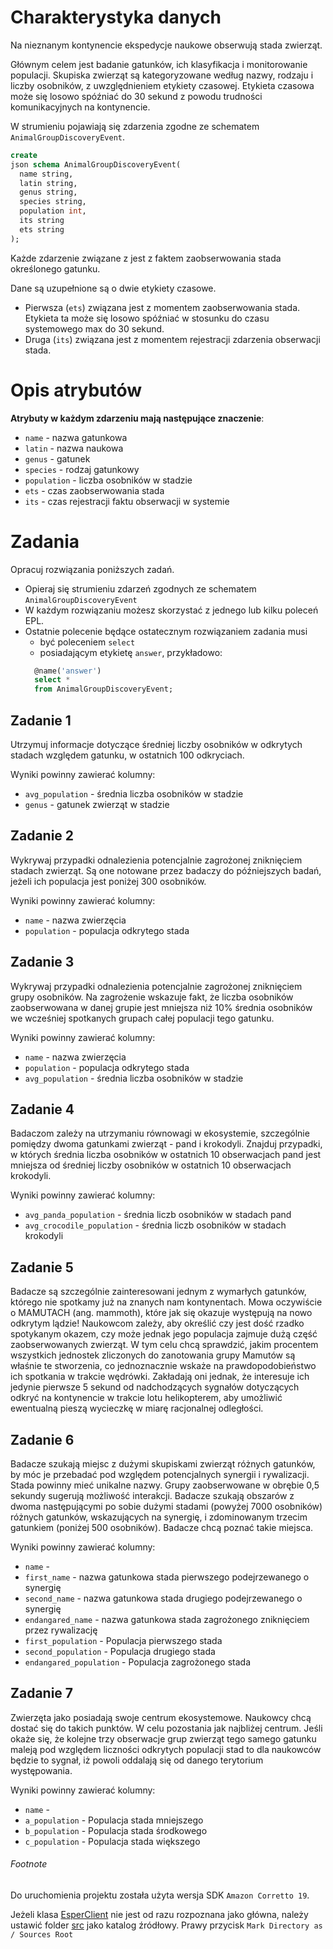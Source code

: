 # Charakterystyka danych

Na nieznanym kontynencie ekspedycje naukowe obserwują stada zwierząt.

Głównym celem jest badanie gatunków, ich klasyfikacja i monitorowanie populacji. Skupiska zwierząt są kategoryzowane
według nazwy, rodzaju i liczby osobników, z uwzględnieniem etykiety czasowej. Etykieta czasowa może się losowo spóźniać
do 30 sekund z powodu trudności komunikacyjnych na kontynencie.

W strumieniu pojawiają się zdarzenia zgodne ze schematem `AnimalGroupDiscoveryEvent`.

```sql
create
json schema AnimalGroupDiscoveryEvent(
  name string,
  latin string,
  genus string,
  species string,
  population int,
  its string
  ets string
);
```

Każde zdarzenie związane z jest z faktem zaobserwowania stada określonego gatunku.

Dane są uzupełnione są o dwie etykiety czasowe.

* Pierwsza (`ets`) związana jest z momentem zaobserwowania stada.
  Etykieta ta może się losowo spóźniać w stosunku do czasu systemowego max do 30 sekund.
* Druga (`its`) związana jest z momentem rejestracji zdarzenia obserwacji stada.

# Opis atrybutów

**Atrybuty w każdym zdarzeniu mają następujące znaczenie**:

* `name` - nazwa gatunkowa
* `latin` - nazwa naukowa
* `genus` - gatunek
* `species` - rodzaj gatunkowy
* `population` - liczba osobników w stadzie
* `ets` - czas zaobserwowania stada
* `its` - czas rejestracji faktu obserwacji w systemie

# Zadania

Opracuj rozwiązania poniższych zadań.

* Opieraj się strumieniu zdarzeń zgodnych ze schematem `AnimalGroupDiscoveryEvent`
* W każdym rozwiązaniu możesz skorzystać z jednego lub kilku poleceń EPL.
* Ostatnie polecenie będące ostatecznym rozwiązaniem zadania musi
    * być poleceniem `select`
    * posiadającym etykietę `answer`, przykładowo:
  ```sql
    @name('answer') 
    select *
    from AnimalGroupDiscoveryEvent;
  ```

## Zadanie 1

Utrzymuj informacje dotyczące średniej liczby osobników w odkrytych stadach względem gatunku, w ostatnich 100
odkryciach.

Wyniki powinny zawierać kolumny:

- `avg_population` - średnia liczba osobników w stadzie
- `genus` - gatunek zwierząt w stadzie

## Zadanie 2

Wykrywaj przypadki odnalezienia potencjalnie zagrożonej zniknięciem stadach zwierząt. Są one notowane przez badaczy do
późniejszych badań, jeżeli ich populacja jest poniżej 300 osobników.

Wyniki powinny zawierać kolumny:

- `name` - nazwa zwierzęcia
- `population` - populacja odkrytego stada

## Zadanie 3

Wykrywaj przypadki odnalezienia potencjalnie zagrożonej zniknięciem grupy osobników.
Na zagrożenie wskazuje fakt, że liczba osobników zaobserwowana w danej grupie jest mniejsza niż 10% średnia
osobników we wcześniej spotkanych grupach całej populacji tego gatunku.

Wyniki powinny zawierać kolumny:

- `name` - nazwa zwierzęcia
- `population` - populacja odkrytego stada
- `avg_population` - średnia liczba osobników w stadzie

## Zadanie 4

Badaczom zależy na utrzymaniu równowagi w ekosystemie, szczególnie pomiędzy dwoma gatunkami zwierząt - pand i krokodyli.
Znajduj przypadki, w których średnia liczba osobników w ostatnich
10 obserwacjach pand jest mniejsza od średniej liczby osobników w ostatnich 10 obserwacjach krokodyli.

Wyniki powinny zawierać kolumny:

- `avg_panda_population` - średnia liczb osobników w stadach pand
- `avg_crocodile_population` - średnia liczb osobników w stadach krokodyli

## Zadanie 5

Badacze są szczególnie zainteresowani jednym z wymarłych gatunków, którego nie spotkamy już na znanych nam kontynentach.
Mowa oczywiście o MAMUTACH (ang. mammoth), które jak się okazuje występują na nowo odkrytym lądzie! Naukowcom zależy,
aby
określić czy jest dość rzadko spotykanym okazem, czy może jednak jego populacja zajmuje dużą część zaobserwowanych
zwierząt. W tym celu chcą sprawdzić, jakim procentem wszystkich jednostek zliczonych do zanotowania grupy Mamutów są
właśnie te stworzenia, co jednoznacznie wskaże na prawdopodobieństwo ich spotkania w trakcie wędrówki. Zakładają oni
jednak, że interesuje ich jedynie pierwsze 5 sekund od nadchodzących sygnałów dotyczących odkryć na kontynencie w
trakcie lotu helikopterem,
aby umożliwić ewentualną pieszą wycieczkę w miarę racjonalnej odległości.

## Zadanie 6

Badacze szukają miejsc z dużymi skupiskami zwierząt różnych gatunków, by móc je przebadać pod względem potencjalnych
synergii i rywalizacji. Stada powinny mieć unikalne nazwy.
Grupy zaobserwowane w obrębie 0,5 sekundy sugerują możliwość interakcji. Badacze szukają obszarów z dwoma następującymi
po sobie dużymi stadami (powyżej 7000 osobników) różnych gatunków, wskazujących na synergię, i zdominowanym trzecim
gatunkiem (poniżej 500 osobników). Badacze chcą poznać takie miejsca.

Wyniki powinny zawierać kolumny:

- `name` -
- `first_name` - nazwa gatunkowa stada pierwszego podejrzewanego o synergię
- `second_name` - nazwa gatunkowa stada drugiego podejrzewanego o synergię
- `endangared_name` - nazwa gatunkowa stada zagrożonego zniknięciem przez rywalizację
- `first_population` - Populacja pierwszego stada
- `second_population` - Populacja drugiego stada
- `endangared_population` - Populacja zagrożonego stada

## Zadanie 7

Zwierzęta jako posiadają swoje centrum ekosystemowe. Naukowcy chcą dostać się do takich punktów. W celu pozostania jak
najbliżej centrum.
Jeśli okaże się, że kolejne trzy obserwacje grup zwierząt tego samego gatunku maleją pod względem liczności odkrytych
populacji stad to
dla naukowców będzie to sygnał, iż powoli oddalają się od danego terytorium występowania.

Wyniki powinny zawierać kolumny:

- `name` -
- `a_population` - Populacja stada mniejszego
- `b_population` - Populacja stada środkowego
- `c_population` - Populacja stada większego

###### Footnote

Do uruchomienia projektu została użyta wersja SDK `Amazon Corretto 19`.

Jeżeli klasa [EsperClient](./src/com/esper/data/EsperClient.java) nie jest od razu rozpoznana jako główna, należy
ustawić folder [src](./src) jako katalog źródłowy.
Prawy przycisk `Mark Directory as / Sources Root`
